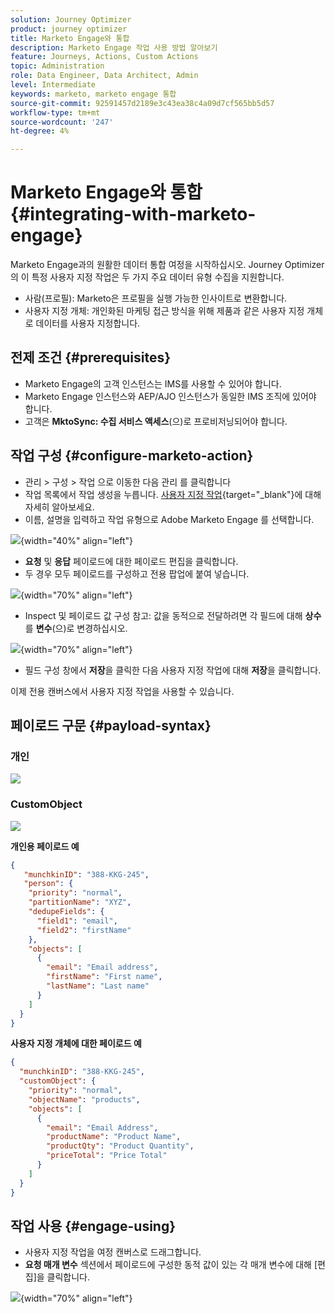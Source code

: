 ```yaml
---
solution: Journey Optimizer
product: journey optimizer
title: Marketo Engage와 통합
description: Marketo Engage 작업 사용 방법 알아보기
feature: Journeys, Actions, Custom Actions
topic: Administration
role: Data Engineer, Data Architect, Admin
level: Intermediate
keywords: marketo, marketo engage 통합
source-git-commit: 92591457d2189e3c43ea38c4a09d7cf565bb5d57
workflow-type: tm+mt
source-wordcount: '247'
ht-degree: 4%

---
```



# Marketo Engage와 통합 {#integrating-with-marketo-engage}

Marketo Engage과의 원활한 데이터 통합 여정을 시작하십시오. Journey Optimizer의 이 특정 사용자 지정 작업은 두 가지 주요 데이터 유형 수집을 지원합니다.

* 사람(프로필): Marketo은 프로필을 실행 가능한 인사이트로 변환합니다.
* 사용자 지정 개체: 개인화된 마케팅 접근 방식을 위해 제품과 같은 사용자 지정 개체로 데이터를 사용자 지정합니다.

## 전제 조건 {#prerequisites}

* Marketo Engage의 고객 인스턴스는 IMS를 사용할 수 있어야 합니다.
* Marketo Engage 인스턴스와 AEP/AJO 인스턴스가 동일한 IMS 조직에 있어야 합니다.
* 고객은 **MktoSync: 수집 서비스 액세스**(으)로 프로비저닝되어야 합니다.

## 작업 구성 {#configure-marketo-action}

* 관리 > 구성 > 작업 으로 이동한 다음 관리 를 클릭합니다
* 작업 목록에서 작업 생성을 누릅니다. [사용자 지정 작업](../building-journeys/using-custom-actions.md){target="_blank"}에 대해 자세히 알아보세요.
* 이름, 설명을 입력하고 작업 유형으로 Adobe Marketo Engage 를 선택합니다.

![](assets/engage-customaction-creation.png){width="40%" align="left"}

* **요청** 및 **응답** 페이로드에 대한 페이로드 편집을 클릭합니다.
* 두 경우 모두 페이로드를 구성하고 전용 팝업에 붙여 넣습니다.

![](assets/engage-customaction-payload.png){width="70%" align="left"}

* Inspect 및 페이로드 값 구성
참고: 값을 동적으로 전달하려면 각 필드에 대해 **상수**&#x200B;를 **변수**(으)로 변경하십시오.

![](assets/engage-customaction-payload-fields.png){width="70%" align="left"}

* 필드 구성 창에서 **저장**&#x200B;을 클릭한 다음 사용자 지정 작업에 대해 **저장**&#x200B;을 클릭합니다.

이제 전용 캔버스에서 사용자 지정 작업을 사용할 수 있습니다.


## 페이로드 구문 {#payload-syntax}

### 개인

![](assets/payload-person.png)

### CustomObject

![](assets/payload-customobject.png)


**개인용 페이로드 예**

```json
{
   "munchkinID": "388-KKG-245",  
   "person": {
    "priority": "normal",
    "partitionName": "XYZ",
    "dedupeFields": {
      "field1": "email",
      "field2": "firstName"
    },
    "objects": [
      {
        "email": "Email address",
        "firstName": "First name",
        "lastName": "Last name"
      }
    ]
  }
}
```

**사용자 지정 개체에 대한 페이로드 예**

```json
{
  "munchkinID": "388-KKG-245", 
  "customObject": {
    "priority": "normal",
    "objectName": "products",
    "objects": [
      {
        "email": "Email Address",
        "productName": "Product Name",
        "productQty": "Product Quantity",
        "priceTotal": "Price Total"
      }
    ]
  }
}
```


## 작업 사용 {#engage-using}

* 사용자 지정 작업을 여정 캔버스로 드래그합니다.
* **요청 매개 변수** 섹션에서 페이로드에 구성한 동적 값이 있는 각 매개 변수에 대해 [편집]을 클릭합니다.

![](assets/engage-use-canvas.png){width="70%" align="left"}


